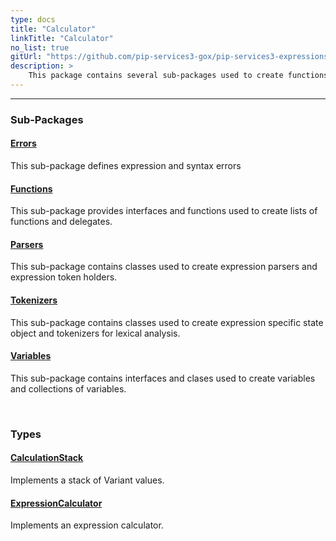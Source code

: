 ```yaml
---
type: docs
title: "Calculator"
linkTitle: "Calculator"
no_list: true
gitUrl: "https://github.com/pip-services3-gox/pip-services3-expressions-gox"
description: >
    This package contains several sub-packages used to create functions, delegates, expression parsers, expression token holders, tokenizers, variables and collections of variables. It also contains a class to create an expression calculator.
---
```

---
<div class="module-body"> 

### Sub-Packages

#### [Errors](errors)
This sub-package defines expression and syntax errors

#### [Functions](functions)
This sub-package provides interfaces and functions used to create lists of functions and delegates.

#### [Parsers](parsers)
This sub-package contains classes used to create expression parsers and expression token holders.

#### [Tokenizers](tokenizers)
This sub-package contains classes used to create expression specific state object and tokenizers for lexical analysis.

#### [Variables](variables)
This sub-package contains interfaces and clases used to create variables and collections of variables.

<br>


### Types

#### [CalculationStack](calculation_stack)
Implements a stack of Variant values.

#### [ExpressionCalculator](expression_calculator)
Implements an expression calculator.


</div>

